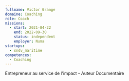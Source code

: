 ```yaml
---
fullname: Victor Grange
domaine: Coaching
role: Coach
missions:
  - start: 2021-04-22
    end: 2022-09-30
    status: independent
    employer: Numa
startups:
  - sndv_maritime
competences:
  - Coaching
---
```

Entrepreneur au service de l'impact - Auteur Documentaire
